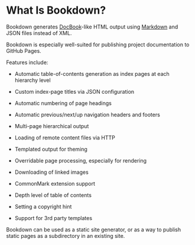 # What Is Bookdown?

Bookdown generates [DocBook](http://docbook.org)-like HTML output using [Markdown](http://daringfireball.net/projects/markdown/) and JSON files instead of XML.

Bookdown is especially well-suited for publishing project documentation to GitHub Pages.

Features include:

- Automatic table-of-contents generation as index pages at each hierarchy level

- Custom index-page titles via JSON configuration

- Automatic numbering of page headings

- Automatic previous/next/up navigation headers and footers

- Multi-page hierarchical output

- Loading of remote content files via HTTP

- Templated output for theming

- Overridable page processing, especially for rendering

- Downloading of linked images

- CommonMark extension support

- Depth level of table of contents

- Setting a copyright hint

- Support for 3rd party templates

Bookdown can be used as a static site generator, or as a way to publish static pages as a subdirectory in an existing site.
